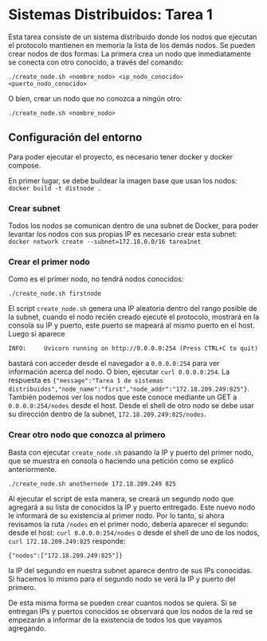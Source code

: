 # Sistemas Distribuidos: Tarea 1

Esta tarea consiste de un sistema distribuido donde los nodos que ejecutan el protocolo
mantienen en memoria la lista de los demás nodos. Se pueden crear nodos de dos formas:
La primera crea un nodo que inmediatamente se conecta con otro conocido, a través del comando:
```
./create_node.sh <nombre_nodo> <ip_nodo_conocido> <puerto_nodo_conocido>
```

O bien, crear un nodo que no conozca a ningún otro:
```
./create_node.sh <nombre_nodo>
```

## Configuración del entorno
Para poder ejecutar el proyecto, es necesario tener docker y docker compose.

En primer lugar, se debe buildear la imagen base que usan los nodos:
`docker build -t distnode .`

### Crear subnet
Todos los nodos se comunican dentro de una subnet de Docker, para poder levantar los nodos con sus
propias IP es necesario crear esta subnet:
``docker network create --subnet=172.18.0.0/16 tarea1net``

### Crear el primer nodo
Como es el primer nodo, no tendrá nodos conocidos:
```
./create_node.sh firstnode
```

El script `create_node.sh` genera una IP aleatoria dentro del rango posible de la subnet,
cuando el nodo recién creado ejecute el protocolo, mostrará en la consola su IP y puerto, este
puerto se mapeará al mismo puerto en el host. Luego si aparece
```
INFO:     Uvicorn running on http://0.0.0.0:254 (Press CTRL+C to quit)
```
bastará con acceder desde el navegador a `0.0.0.0:254` para ver información acerca del nodo. O bien,
ejecutar `curl 0.0.0.0:254`. La respuesta es `{"message":"Tarea 1 de sistemas distribuidos","node_name":"first","node_addr":"172.18.209.249:825"}`.
También podemos ver los nodos que este conoce mediante un GET a `0.0.0.0:254/nodes` desde el host. Desde el shell de otro nodo se debe usar su dirección dentro de la subnet, `172.18.209.249:825/nodes`. 

### Crear otro nodo que conozca al primero
Basta con ejecutar `create_node.sh` pasando la IP y puerto del primer nodo, que se muestra en consola o haciendo una petición como se explicó
anteriormente.

```
./create_node.sh anothernode 172.18.209.249 825
```
Al ejecutar el script de esta manera, se creará un segundo nodo que agregará a su lista de conocidos
la IP y puerto entregado. Este nuevo nodo le informará de su existencia al primer nodo. Por lo tanto,
si ahora revisamos la ruta `/nodes` en el primer nodo, debería aparecer el segundo:
desde el host: `curl 0.0.0.0:254/nodes` o desde el shell de uno de los nodos, `curl 172.18.209.249:825`
responde:
```
{"nodes":["172.18.209.249:825"]}
```
la IP del segundo en nuestra subnet aparece dentro de sus IPs conocidas. Si hacemos lo mismo para el segundo nodo se verá la IP y puerto del primero.

De esta misma forma se pueden crear cuantos nodos se quiera. Si se entregan IPs y puertos conocidos
se observará que los nodos de la red se empezarán a informar de la existencia de todos los que vayamos agregando.
